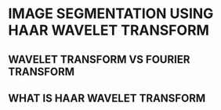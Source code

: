 # IMAGE SEGMENTATION USING HAAR WAVELET TRANSFORM

## WAVELET TRANSFORM VS FOURIER TRANSFORM
## WHAT IS **HAAR WAVELET TRANSFORM**

